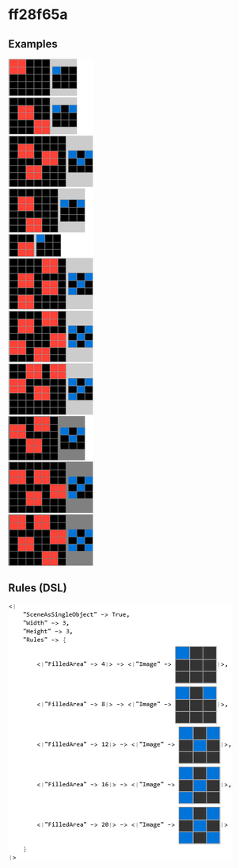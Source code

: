 # ff28f65a

## Examples

![ARC examples for ff28f65a](examples.png?raw=true)

## Rules (DSL)

![DSL rules for ff28f65a](rules.png?raw=true)

